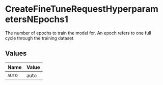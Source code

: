 # CreateFineTuneRequestHyperparametersNEpochs1

The number of epochs to train the model for. An epoch refers to one
full cycle through the training dataset.



## Values

| Name   | Value  |
| ------ | ------ |
| `AUTO` | auto   |